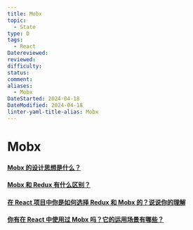 ```yaml
---
title: Mobx
topic:
  - State
type: D
tags:
  - React
Datereviewed: 
reviewed: 
difficulty: 
status: 
comment: 
aliases:
  - Mobx
DateStarted: 2024-04-18
DateModified: 2024-04-18
linter-yaml-title-alias: Mobx
---
```

# Mobx

#### [Mobx 的设计思想是什么？](https://github.com/haizlin/fe-interview/issues/765)


#### [Mobx 和 Redux 有什么区别？](https://github.com/haizlin/fe-interview/issues/763)

#### [在 React 项目中你是如何选择 Redux 和 Mobx 的？说说你的理解](https://github.com/haizlin/fe-interview/issues/762)

#### [你有在 React 中使用过 Mobx 吗？它的运用场景有哪些？](https://github.com/haizlin/fe-interview/issues/761)